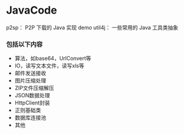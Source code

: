 JavaCode
====

p2sp： P2P 下载的 Java 实现 demo
util4j： 一些常用的 Java 工具类抽象

### 包括以下内容
* 算法，如base64，UrlConvert等
* IO，读写文本文件，读写xls等
* 邮件发送接收
* 图片压缩处理
* ZIP文件压缩解压
* JSON数据处理
* HttpClient封装
* 正则基础类
* 数据库连接池
* 其他